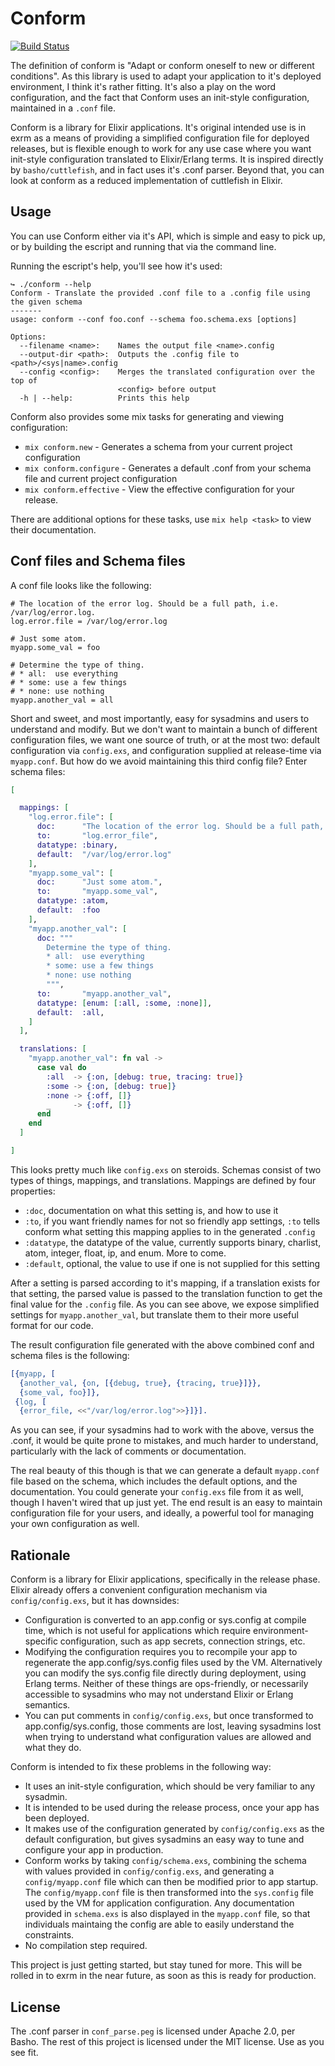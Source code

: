 # Conform

[![Build
Status](https://travis-ci.org/bitwalker/conform.svg?branch=master)](https://travis-ci.org/bitwalker/conform)

The definition of conform is "Adapt or conform oneself to new or different conditions". As this library is used to adapt your application to it's deployed environment, I think it's rather fitting. It's also a play on the word configuration, and the fact that Conform uses an init-style configuration, maintained in a `.conf` file.

Conform is a library for Elixir applications. It's original intended use is in exrm as a means of providing a simplified configuration file for deployed releases, but is flexible enough to work for any use case where you want init-style configuration translated to Elixir/Erlang terms. It is inspired directly by `basho/cuttlefish`, and in fact uses it's .conf parser. Beyond that, you can look at conform as a reduced implementation of cuttlefish in Elixir.

## Usage

You can use Conform either via it's API, which is simple and easy to pick up, or by building the escript and running that via the command line.

Running the escript's help, you'll see how it's used:

```
↪ ./conform --help
Conform - Translate the provided .conf file to a .config file using the given schema
-------
usage: conform --conf foo.conf --schema foo.schema.exs [options]

Options:
  --filename <name>:    Names the output file <name>.config
  --output-dir <path>:  Outputs the .config file to <path>/<sys|name>.config
  --config <config>:    Merges the translated configuration over the top of
                        <config> before output
  -h | --help:          Prints this help
```

Conform also provides some mix tasks for generating and viewing
configuration:

- `mix conform.new` - Generates a schema from your current project
configuration
- `mix conform.configure` - Generates a default .conf from your schema
  file and current project configuration
- `mix conform.effective` - View the effective configuration for your
  release.

There are additional options for these tasks, use `mix help <task>` to view their documentation.

## Conf files and Schema files

A conf file looks like the following:

```
# The location of the error log. Should be a full path, i.e. /var/log/error.log.
log.error.file = /var/log/error.log

# Just some atom.
myapp.some_val = foo

# Determine the type of thing.
# * all:  use everything
# * some: use a few things
# * none: use nothing
myapp.another_val = all
```

Short and sweet, and most importantly, easy for sysadmins and users to understand and modify. But we don't want to maintain a bunch of different configuration files, we want one source of truth, or at the most two: default configuration via `config.exs`, and configuration supplied at release-time via `myapp.conf`. But how do we avoid maintaining this third config file? Enter schema files:

```elixir
[

  mappings: [
    "log.error.file": [
      doc:      "The location of the error log. Should be a full path, i.e. /var/log/error.log.",
      to:       "log.error_file",
      datatype: :binary,
      default:  "/var/log/error.log"
    ],
    "myapp.some_val": [
      doc:      "Just some atom.",
      to:       "myapp.some_val",
      datatype: :atom,
      default:  :foo
    ],
    "myapp.another_val": [
      doc: """
        Determine the type of thing.
        * all:  use everything
        * some: use a few things
        * none: use nothing
        """,
      to:       "myapp.another_val",
      datatype: [enum: [:all, :some, :none]],
      default:  :all,
    ]
  ],

  translations: [
    "myapp.another_val": fn val ->
      case val do
        :all  -> {:on, [debug: true, tracing: true]}
        :some -> {:on, [debug: true]}
        :none -> {:off, []}
        _     -> {:off, []}
      end
    end
  ]

]
```

This looks pretty much like `config.exs` on steroids. Schemas consist of two types of things, mappings, and translations. Mappings are defined by four properties:

- `:doc`, documentation on what this setting is, and how to use it
- `:to`, if you want friendly names for not so friendly app settings, `:to` tells conform what setting this mapping applies to in the generated `.config`
- `:datatype`, the datatype of the value, currently supports binary, charlist, atom, integer, float, ip, and enum. More to come.
- `:default`, optional, the value to use if one is not supplied for this setting

After a setting is parsed according to it's mapping, if a translation exists for that setting, the parsed value is passed to the translation function to get the final value for the `.config` file. As you can see above, we expose simplified settings for `myapp.another_val`, but translate them to their more useful format for our code.

The result configuration file generated with the above combined conf and schema files is the following:

```erlang
[{myapp, [
  {another_val, {on, [{debug, true}, {tracing, true}]}},
  {some_val, foo}]},
 {log, [
  {error_file, <<"/var/log/error.log">>}]}].
```

As you can see, if your sysadmins had to work with the above, versus the .conf, it would be quite prone to mistakes, and much harder to understand, particularly with the lack of comments or documentation.

The real beauty of this though is that we can generate a default `myapp.conf` file based on the schema, which includes the default options, and the documentation. You could generate your `config.exs` file from it as well, though I haven't wired that up just yet. The end result is an easy to maintain configuration file for your users, and ideally, a powerful tool for managing your own configuration as well.

## Rationale 

Conform is a library for Elixir applications, specifically in the release phase. Elixir already offers a convenient configuration mechanism via `config/config.exs`, but it has downsides:

- Configuration is converted to an app.config or sys.config at compile time, which is not useful for applications which require environment-specific configuration, such as app secrets, connection strings, etc.
- Modifying the configuration requires you to recompile your app to regenerate the app.config/sys.config files used by the VM. Alternatively you can modify the sys.config file directly during deployment, using Erlang terms. Neither of these things are ops-friendly, or necessarily accessible to sysadmins who may not understand Elixir or Erlang semantics.
- You can put comments in `config/config.exs`, but once transformed to app.config/sys.config, those comments are lost, leaving sysadmins lost when trying to understand what configuration values are allowed and what they do.

Conform is intended to fix these problems in the following way:

- It uses an init-style configuration, which should be very familiar to any sysadmin.
- It is intended to be used during the release process, once your app has been deployed.
- It makes use of the configuration generated by `config/config.exs` as the default configuration, but gives sysadmins an easy way to tune and configure your app in production.
- Conform works by taking `config/schema.exs`, combining the schema with values provided in `config/config.exs`, and generating a `config/myapp.conf` file which can then be modified prior to app startup. The `config/myapp.conf` file is then transformed into the `sys.config` file used by the VM for application configuration. Any documentation provided in `schema.exs` is also displayed in the `myapp.conf` file, so that individuals maintaing the config are able to easily understand the constraints.
- No compilation step required.

This project is just getting started, but stay tuned for more. This will be rolled in to exrm in the near future, as soon as this is ready for production.

## License

The .conf parser in `conf_parse.peg` is licensed under Apache 2.0, per Basho. The rest of this project is licensed under the MIT license. Use as you see fit.

